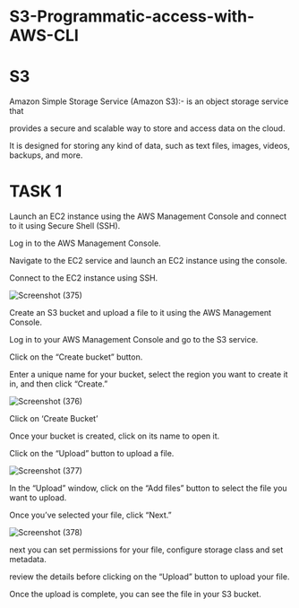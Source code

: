 # S3-Programmatic-access-with-AWS-CLI

# S3
Amazon Simple Storage Service (Amazon S3):- is an object storage service that

provides a secure and scalable way to store and access data on the cloud.

It is designed for storing any kind of data, such as text files, images, videos, backups, and more.


# TASK 1

Launch an EC2 instance using the AWS Management Console and connect to it using Secure Shell (SSH).

Log in to the AWS Management Console.

Navigate to the EC2 service and launch an EC2 instance using the console.

Connect to the EC2 instance using SSH.

![Screenshot (375)](https://github.com/manikantaraju427/S3-Programmatic-access-with-AWS-CLI/assets/125948783/4f5101ee-6dac-4486-ab4d-f81e1e373157)

Create an S3 bucket and upload a file to it using the AWS Management Console.

Log in to your AWS Management Console and go to the S3 service.

Click on the “Create bucket” button.

Enter a unique name for your bucket, select the region you want to create it in, and then click “Create.”

![Screenshot (376)](https://github.com/manikantaraju427/S3-Programmatic-access-with-AWS-CLI/assets/125948783/3d37401d-1eec-46ad-a45e-4d052e846214)

Click on ‘Create Bucket’

Once your bucket is created, click on its name to open it.

Click on the “Upload” button to upload a file.

![Screenshot (377)](https://github.com/manikantaraju427/S3-Programmatic-access-with-AWS-CLI/assets/125948783/c5410f84-fd43-48aa-a283-c0dcb8e6a79d)

In the “Upload” window, click on the “Add files” button to select the file you want to upload.

Once you’ve selected your file, click “Next.”

![Screenshot (378)](https://github.com/manikantaraju427/S3-Programmatic-access-with-AWS-CLI/assets/125948783/5b72294f-8efc-4551-ab79-5ed26b028ed9)

next you can set permissions for your file, configure storage class and set metadata.

review the details before clicking on the “Upload” button to upload your file.

Once the upload is complete, you can see the file in your S3 bucket.


